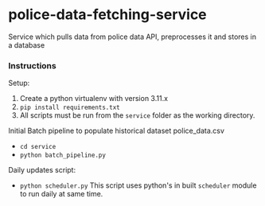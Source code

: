 # police-data-fetching-service
Service which pulls data from police data API, preprocesses it and stores in a database


### Instructions

Setup:
1. Create a python virtualenv with version 3.11.x
2. `pip install requirements.txt`
3. All scripts must be run from the `service` folder as the working directory.

Initial Batch pipeline to populate historical dataset police_data.csv
 - `cd service`
 - `python batch_pipeline.py`

Daily updates script:
  - `python scheduler.py`
This script uses python's in built `scheduler` module to run daily at same time. 
